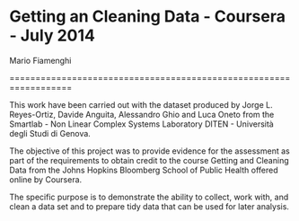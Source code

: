 Getting an Cleaning Data - Coursera - July 2014
==================================================================
Mario Fiamenghi

==================================================================

This work have been carried out with the dataset produced by Jorge L. Reyes-Ortiz, Davide Anguita, Alessandro Ghio and Luca Oneto from the Smartlab - Non Linear Complex Systems Laboratory
DITEN - Università degli Studi di Genova.

The objective of this project was to provide evidence for the assessment as part of the requirements to obtain credit to the course Getting and Cleaning Data from the Johns Hopkins Bloomberg School of Public Health offered online by Coursera. 

The specific purpose is to demonstrate the ability to collect, work with, and clean a data set and to prepare tidy data that can be used for later analysis.

